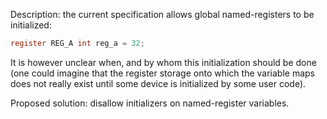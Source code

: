 Description: the current specification allows global named-registers to be
initialized:

```c
register REG_A int reg_a = 32;
```

It is however unclear when, and by whom this initialization should be done (one
could imagine that the register storage onto which the variable maps does not
really exist until some device is initialized by some user code).

Proposed solution: disallow initializers on named-register variables.
